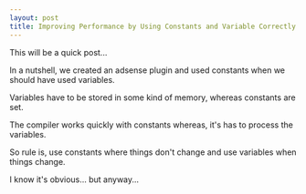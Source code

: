 ```yaml
---
layout: post
title: Improving Performance by Using Constants and Variable Correctly
---
```


This will be a quick post...

In a nutshell, we created an adsense plugin and used constants when we should have used variables.

Variables have to be stored in some kind of memory, whereas constants are set.

The compiler works quickly with constants whereas, it's has to process the variables.

So rule is, use constants where things don't change and use variables when things change.

I know it's obvious... but anyway...
